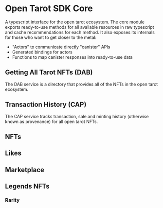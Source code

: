 # Open Tarot SDK Core

A typescript interface for the open tarot ecosystem. The core module exports ready-to-use methods for all available resources in raw typescript and cache recommendations for each method. It also exposes its internals for those who want to get closer to the metal:

-   "Actors" to communicate directly "canister" APIs
-   Generated bindings for actors
-   Functions to map canister responses into ready-to-use data

## Getting All Tarot NFTs (DAB)

The DAB service is a directory that provides all of the NFTs in the open tarot ecosystem.

## Transaction History (CAP)

The CAP service tracks transaction, sale and minting history (otherwise known as provenance) for all open tarot NFTs.

## NFTs

## Likes

## Marketplace

## Legends NFTs

### Rarity
